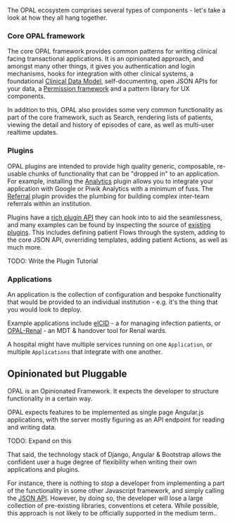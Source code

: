The OPAL ecosystem comprises several types of components - let's take a look at how they all
hang together.

### Core OPAL framework

The core OPAL framework provides common patterns for writing clinical facing transactional 
applications. It is an opinionated approach, and amongst many other things, it gives you 
authentication and login mechanisms, hooks for integration with other clinical systems, a 
foundational [Clinical Data Model](datamodel.md), self-documenting, open JSON APIs for your 
data, a [Permission framework](roles_and_permissions.md) and a pattern library for UX 
components.

In addition to this, OPAL also provides some very common functionality as part of the core
framework, such as Search, rendering lists of patients, viewing the detail and history of
episodes of care, as well as multi-user realtime updates.

### Plugins

OPAL plugins are intended to provide high quality generic, composable, re-usable chunks of 
functionality that can be "dropped in" to an application. For example, installing the 
[Analytics](https://github.com/openhealthcare/opal-analytics) plugin allows you to integrate
your application with Google or Piwik Analytics with a minimum of fuss. The 
[Referral](https://github.com/openhealthcare/opal-referral) plugin provides the plumbing for 
building complex inter-team referrals within an institution.

Plugins have a [rich plugin API](plugins.md) they can hook into to aid the seamlessness, and
many examples can be found by inspecting the source of [existing plugins](plugins_list.md). 
This includes defining patient Flows through the system, adding to the core JSON API, ovrerriding
templates, adding patient Actions, as well as much more.

TODO: Write the Plugin Tutorial

### Applications

An application is the collection of configuration and bespoke functionality that would be 
provided to an individual institution - e.g. it's the thing that you would look to deploy.

Example applications include [elCID](https://github.com/openhealthcare/elcid) - a for managing
infection patients, or [OPAL-Renal](https://github.com/openhealthcare/opal-renal) - an MDT & 
handover tool for Renal wards. 

A hospital might have multiple services running on one `Application`, or multiple `Applications`
that integrate with one another.

## Opinionated but Pluggable

OPAL is an Opinionated Framework. It expects the developer to structure functionality in a 
certain way. 

OPAL expects features to be implemented as single page Angular.js applications, with the server
mostly figuring as an API endpoint for reading and writing data.

TODO: Expand on this

That said, the technology stack of Django, Angular & Bootstrap allows the confident user a huge
degree of flexibility when writing their own applications and plugins. 

For instance, there is nothing to _stop_ a developer from implementing a part of the functionality 
in some other Javascript framework, and simply calling the [JSON API](json_api.md). However, by
doing so, the developer will lose a large collection of pre-existing libraries, conventions et cetera.
While possible, this approach is not likely to be officially supported in the medium term..
